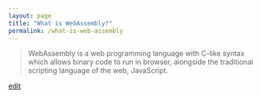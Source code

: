 ```yaml
---
layout: page
title: "What is WebAssembly?"
permalink: /what-is-web-assembly
---
```


> WebAssembly is a web programming language with C-like syntax which allows binary code to run in browser, alongside the traditional scripting language of the web, JavaScript.

<p class="edit-term"><a href="https://github.com/and-digital/tech-definitions/blog/master/definitions/front-end/web-assembly.md">edit</a></p>
